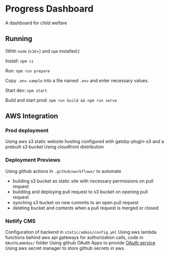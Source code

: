 # Progress Dashboard

A dashboard for child welfare

## Running

(With `node` (`v16`+) and `npm` installed:)

Install: `npm ci`

Run: `npm run prepare`

Copy `.env.sample` into a file named `.env` and enter necessary values.

Start dev: `npm start`

Build and start prod: `npm run build && npm run serve`

## AWS Integration
### Prod deployment
Using aws s3 static website hosting configured with gatsby-plugin-s3 and a prebuilt s3 bucket
Using cloudfront distribution
### Deployment Previews
Using github actions in `.github/workflows/` to automate
- building s3 bucket as static site with necessary permissions on pull request
- buildilng and deploying pull request to s3 bucket on opening pull request
- synching s3 bucket on new commits to an open pull request
- deleting bucket and contents when a pull request is merged or closed
### Netlify CMS
Configuration of backend in `static/admin/config.yml`
Using aws lambda functions behind aws api gateways for authorization calls, code in `OAuthLambdas/` folder
Using github OAuth Apps to provide [OAuth service](https://github.com/organizations/Bloom-Works/settings/applications/1756326)
Using aws secret manager to store github secrets in aws.
